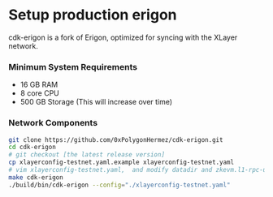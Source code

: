 # Setup production erigon
cdk-erigon is a fork of Erigon, optimized for syncing with the XLayer network.

### Minimum System Requirements
- 16 GB RAM
- 8 core CPU
- 500 GB Storage (This will increase over time) 

### Network Components
``` bash
git clone https://github.com/0xPolygonHermez/cdk-erigon.git
cd cdk-erigon
# git checkout [the latest release version]
cp xlayerconfig-testnet.yaml.example xlayerconfig-testnet.yaml
# vim xlayerconfig-testnet.yaml,  and modify datadir and zkevm.l1-rpc-url
make cdk-erigon
./build/bin/cdk-erigon --config="./xlayerconfig-testnet.yaml"
```
